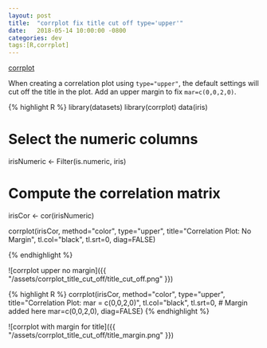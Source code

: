 ```yaml
---
layout: post
title:  "corrplot fix title cut off type='upper'"
date:   2018-05-14 10:00:00 -0800
categories: dev
tags:[R,corrplot]
---
```


[corrplot](https://cran.r-project.org/web/packages/corrplot/index.html)

When creating a correlation plot using `type="upper"`, the default settings will cut off the title in the plot.
Add an upper margin to fix `mar=c(0,0,2,0)`.

{% highlight R %}
library(datasets)
library(corrplot)
data(iris)

# Select the numeric columns
irisNumeric <- Filter(is.numeric, iris)
# Compute the correlation matrix
irisCor <- cor(irisNumeric)

corrplot(irisCor, method="color",
         type="upper",
         title="Correlation Plot: No Margin",
         tl.col="black", tl.srt=0,
         diag=FALSE)

{% endhighlight %}

![corrplot upper no margin]({{ "/assets/corrplot_title_cut_off/title_cut_off.png" }})

{% highlight R %}
corrplot(irisCor, method="color",
         type="upper",
         title="Correlation Plot: mar = c(0,0,2,0)",
         tl.col="black", tl.srt=0,
         # Margin added here
         mar=c(0,0,2,0),
         diag=FALSE)
{% endhighlight %}

![corrplot with margin for title]({{ "/assets/corrplot_title_cut_off/title_margin.png" }})
